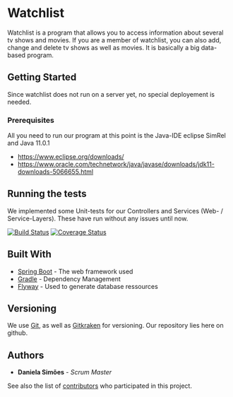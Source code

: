 # Watchlist

Watchlist is a program that allows you to access information about several tv shows and movies. If you are a member of watchlist, you can also add, change and delete tv shows as well as movies. It is basically a big data-based program. 

## Getting Started

Since watchlist does not run on a server yet, no special deployement is needed. 

### Prerequisites

All you need to run our program at this point is the Java-IDE eclipse SimRel and Java 11.0.1

- https://www.eclipse.org/downloads/
- https://www.oracle.com/technetwork/java/javase/downloads/jdk11-downloads-5066655.html

## Running the tests

We implemented some Unit-tests for our Controllers and Services (Web- / Service-Layers). These have run without any issues until now. 

[![Build Status](http://img.shields.io/travis/badges/badgerbadgerbadger.svg?style=flat-square)](https://travis-ci.org/badges/badgerbadgerbadger)
[![Coverage Status](http://img.shields.io/coveralls/badges/badgerbadgerbadger.svg?style=flat-square)](https://coveralls.io/r/badges/badgerbadgerbadger)



## Built With

* [Spring Boot](https://spring.io/projects/spring-boot) - The web framework used
* [Gradle](https://gradle.org/) - Dependency Management
* [Flyway](https://flywaydb.org/) - Used to generate database ressources

## Versioning

We use [Git](https://git-scm.com/), as well as [Gitkraken](https://www.gitkraken.com/)  for versioning. 
Our repository lies here on github. 

## Authors

* **Daniela Simões** - *Scrum Master*

See also the list of [contributors](https://github.com/your/project/contributors) who participated in this project.

